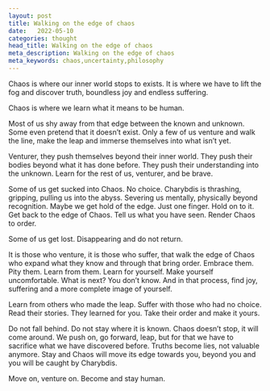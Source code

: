 ```yaml
---
layout: post
title: Walking on the edge of chaos
date:   2022-05-10
categories: thought
head_title: Walking on the edge of chaos
meta_description: Walking on the edge of chaos
meta_keywords: chaos,uncertainty,philosophy
---
```


Chaos is where our inner world stops to exists. It is where we have to lift the fog and discover truth, boundless joy and endless suffering.

Chaos is where we learn what it means to be human.

Most of us shy away from that edge between the known and unknown. Some even pretend that it doesn’t exist. Only a few of us venture and walk the line, make the leap and immerse themselves into what isn’t yet.

Venturer, they push themselves beyond their inner world. They push their bodies beyond what it has done before. They push their understanding into the unknown. Learn for the rest of us, venturer, and be brave.

Some of us get sucked into Chaos. No choice. Charybdis is thrashing, gripping, pulling us into the abyss. Severing us mentally, physically beyond recognition. Maybe we get hold of the edge. Just one finger. Hold on to it. Get back to the edge of Chaos. Tell us what you have seen. Render Chaos to order.

Some of us get lost. Disappearing and do not return.

It is those who venture, it is those who suffer, that walk the edge of Chaos who expand what they know and through that bring order. Embrace them. Pity them. Learn from them. Learn for yourself. Make yourself uncomfortable. What is next? You don’t know. And in that process, find joy, suffering and a more complete image of yourself.

Learn from others who made the leap. Suffer with those who had no choice. Read their stories. They learned for you. Take their order and make it yours.

Do not fall behind. Do not stay where it is known. Chaos doesn’t stop, it will come around. We push on, go forward, leap, but for that we have to sacrifice what we have discovered before. Truths become lies, not valuable anymore. Stay and Chaos will move its edge towards you, beyond you and you will be caught by Charybdis.

Move on, venture on. Become and stay human.